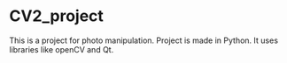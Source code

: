 # CV2_project
This is a project for photo manipulation. Project is made in Python. It uses libraries like openCV and Qt. 
